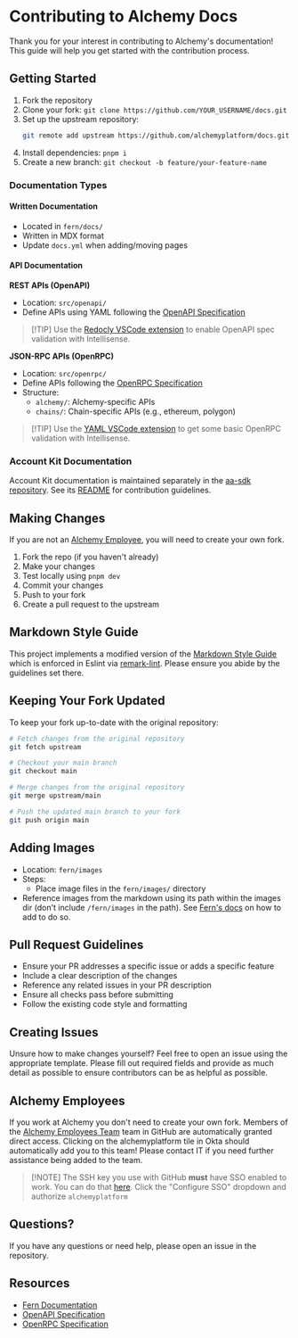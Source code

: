 # Contributing to Alchemy Docs

Thank you for your interest in contributing to Alchemy's documentation! This guide will help you get started with the contribution process.

## Getting Started

1. Fork the repository
2. Clone your fork: `git clone https://github.com/YOUR_USERNAME/docs.git`
3. Set up the upstream repository:
   ```bash
   git remote add upstream https://github.com/alchemyplatform/docs.git
   ```
4. Install dependencies: `pnpm i`
5. Create a new branch: `git checkout -b feature/your-feature-name`

### Documentation Types

#### Written Documentation

* Located in `fern/docs/`
* Written in MDX format
* Update `docs.yml` when adding/moving pages

#### API Documentation

**REST APIs (OpenAPI)**

* Location: `src/openapi/`
* Define APIs using YAML following the [OpenAPI Specification](https://spec.openapis.org/oas/latest.html)

> \[!TIP]
> Use the [Redocly VSCode extension](https://marketplace.visualstudio.com/items?itemName=Redocly.openapi-vs-code) to enable OpenAPI spec validation with Intellisense.

**JSON-RPC APIs (OpenRPC)**

* Location: `src/openrpc/`
* Define APIs following the [OpenRPC Specification](https://spec.open-rpc.org/)
* Structure:
  * `alchemy/`: Alchemy-specific APIs
  * `chains/`: Chain-specific APIs (e.g., ethereum, polygon)

> \[!TIP]
> Use the [YAML VSCode extension](https://marketplace.cursorapi.com/items?itemName=redhat.vscode-yaml) to get some basic OpenRPC validation with Intellisense.

### Account Kit Documentation

Account Kit documentation is maintained separately in the [aa-sdk repository](https://github.com/alchemyplatform/aa-sdk). See its [README](https://github.com/alchemyplatform/aa-sdk/blob/main/docs/README.md) for contribution guidelines.

## Making Changes

If you are not an [Alchemy Employee](#alchemy-employees), you will need to create your own fork.

1. Fork the repo (if you haven't already)
2. Make your changes
3. Test locally using `pnpm dev`
4. Commit your changes
5. Push to your fork
6. Create a pull request to the upstream

## Markdown Style Guide

This project implements a modified version of the [Markdown Style Guide](https://google.github.io/styleguide/docguide/style.html) which is enforced in Eslint via [remark-lint](https://github.com/remarkjs/remark-lint). Please ensure you abide by the guidelines set there.

## Keeping Your Fork Updated

To keep your fork up-to-date with the original repository:

```bash
# Fetch changes from the original repository
git fetch upstream

# Checkout your main branch
git checkout main

# Merge changes from the original repository
git merge upstream/main

# Push the updated main branch to your fork
git push origin main
```

## Adding Images

* Location: `fern/images`
* Steps:
  * Place image files in the `fern/images/` directory
* Reference images from the markdown using its path within the images dir (don't include `/fern/images` in the path). See [Fern's docs](https://buildwithfern.com/learn/docs/content/write-markdown#images) on how to add to do so.

## Pull Request Guidelines

* Ensure your PR addresses a specific issue or adds a specific feature
* Include a clear description of the changes
* Reference any related issues in your PR description
* Ensure all checks pass before submitting
* Follow the existing code style and formatting

## Creating Issues

Unsure how to make changes yourself? Feel free to open an issue using the appropriate template. Please fill out required fields and provide as much detail as possible to ensure contributors can be as helpful as possible.

## Alchemy Employees

If you work at Alchemy you don't need to create your own fork. Members of the [Alchemy Employees Team](https://github.com/orgs/alchemyplatform/teams/alchemy-employees) team in GitHub are automatically granted direct access. Clicking on the alchemyplatform tile in Okta should automatically add you to this team! Please contact IT if you need further assistance being added to the team.

> \[!NOTE]
> The SSH key you use with GitHub **must** have SSO enabled to work. You can do that [here](https://github.com/settings/keys). Click the "Configure SSO" dropdown and authorize `alchemyplatform`

## Questions?

If you have any questions or need help, please open an issue in the repository.

## Resources

* [Fern Documentation](https://buildwithfern.com/learn)
* [OpenAPI Specification](https://swagger.io/specification/)
* [OpenRPC Specification](https://spec.open-rpc.org/)
